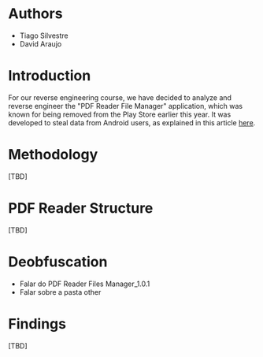 # Authors
- Tiago Silvestre
- David Araujo

# Introduction
For our reverse engineering course, we have decided to analyze and reverse engineer the "PDF Reader File Manager" application, which was known for being removed from the Play Store earlier this year. It was developed to steal data from Android users, as explained in this article [here](https://www.tomsguide.com/computing/malware-adware/these-malicious-android-malware-apps-were-downloaded-150000-times-from-the-play-store-delete-them-right-now).


# Methodology
[TBD]

# PDF Reader Structure
[TBD]

# Deobfuscation
- Falar do PDF Reader Files Manager_1.0.1
- Falar sobre a pasta other

# Findings
[TBD]
 
